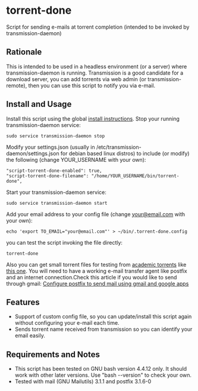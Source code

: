 # torrent-done
Script for sending e-mails at torrent completion (intended to be invoked by transmission-daemon)

## Rationale
This is intended to be used in a headless environment (or a server) where transmission-daemon is running. Transmission is a good candidate for a download server, you can add torrents via web admin (or transmission-remote), then you can use this script to notify you via e-mail.

## Install and Usage
Install this script using the global [install instructions](https://github.com/lpenap/bash-scripts).
Stop your running transmission-daemon service:
```
sudo service transmission-daemon stop
```
Modify your settings.json (usually in /etc/transmission-daemon/settings.json for debian based linux distros) to include (or modify) the following (change YOUR_USERNAME with your own):
```
"script-torrent-done-enabled": true,
"script-torrent-done-filename": "/home/YOUR_USERNAME/bin/torrent-done",
```
Start your transmission-daemon service:
```
sudo service transmission-daemon start
```
Add your email address to your config file (change your@email.com with your own):
```
echo 'export TO_EMAIL="your@email.com"' > ~/bin/.torrent-done.config
```
you can test the script invoking the file directly:
```
torrent-done
```
Also you can get small torrent files for testing from [academic torrents](http://academictorrents.com) like [this one](http://academictorrents.com/details/b0700675b5b7756ba6243420a9db09380a5d27b2).
You will need to have a working e-mail transfer agent like postfix and an internet connection.Check this article if you would like to send through gmail: [Configure postfix to send mail using gmail and google apps](https://www.linode.com/docs/email/postfix/configure-postfix-to-send-mail-using-gmail-and-google-apps-on-debian-or-ubuntu)

## Features
- Support of custom config file, so you can update/install this script again without configuring your e-mail each time.
- Sends torrent name received from transmission so you can identify your email easily.

## Requirements and Notes
- This script has been tested on GNU bash version 4.4.12 only. It should work with other later versions. Use "bash --version" to check your own.
- Tested with mail (GNU Mailutils) 3.1.1 and postfix 3.1.6-0
